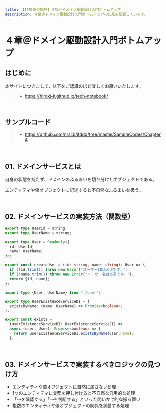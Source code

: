 ```yaml
---
title: 【IT技術の知見】４章＠ドメイン駆動設計入門ボトムアップ
description: ４章＠ドメイン駆動設計入門ボトムアップの知見を記録しています。
---
```


# ４章＠ドメイン駆動設計入門ボトムアップ

## はじめに

本サイトにつきまして、以下をご認識のほど宜しくお願いいたします。

> - https://hiroki-it.github.io/tech-notebook/

<br>

## サンプルコード

> - https://github.com/nrslib/itddd/tree/master/SampleCodes/Chapter4

<br>

## 01. ドメインサービスとは

自身の状態を持たず、ドメインのふるまいを切り分けたオブジェクトである。

エンティティや値オブジェクトに記述すると不自然なふるまいを扱う。

<br>

## 02. ドメインサービスの実装方法（関数型）

```typescript
export type UserId = string;
export type UserName = string;

export type User = Readonly<{
  id: UserId;
  name: UserName;
}>;

export const createUser = (id: string, name: string): User => {
  if (!id.trim()) throw new Error("ユーザーIDは必須です。");
  if (!name.trim()) throw new Error("ユーザー名は必須です。");
  return {id, name};
};
```

```typescript
import type {User, UserName} from "./user";

export type UserExistenceServiceDI = {
  existsByName: (name: UserName) => Promise<boolean>;
};

export const exists =
  (userExistenceServiceDI: UserExistenceServiceDI) =>
  async (user: User): Promise<boolean> => {
    return userExistenceServiceDI.existsByName(user.name);
  };
```

<br>

## 03. ドメインサービスで実装するべきロジックの見つけ方

- エンティティや値オブジェクトに自然に属さない処理
- 1つのエンティティに責務を押し付けると不自然な汎用的な処理
- 「〜を確認する」「〜を判断する」といった問いかけ的な振る舞い
- 複数のエンティティや値オブジェクトの関係を調整する処理

<br>
